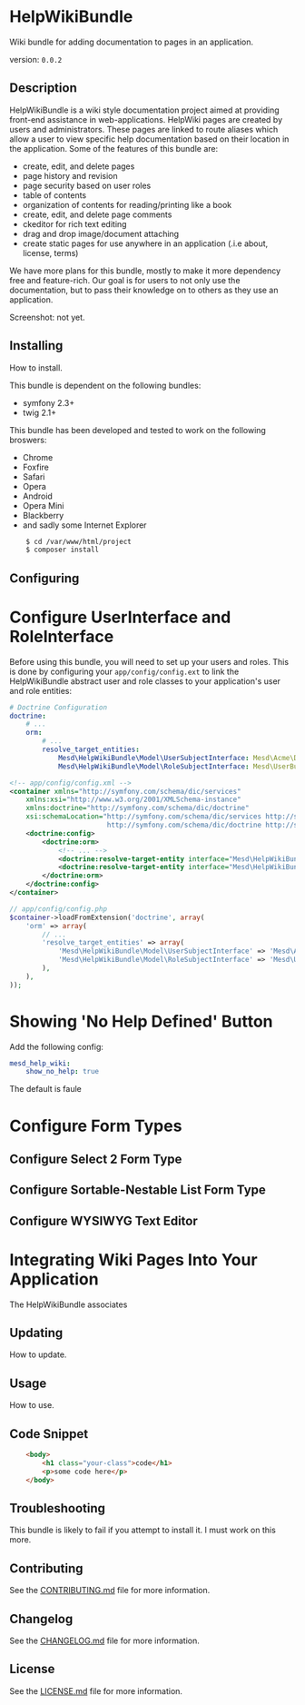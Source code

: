 HelpWikiBundle
==============

Wiki bundle for adding documentation to pages in an application.

version: `0.0.2`

Description
-----------

HelpWikiBundle is a wiki style documentation project aimed at providing
front-end assistance in web-applications. HelpWiki pages are created by
users and administrators. These pages are linked to route aliases which
allow a user to view specific help documentation based on their location
in the application. Some of the features of this bundle are:

  + create, edit, and delete pages
  + page history and revision
  + page security based on user roles
  + table of contents
  + organization of contents for reading/printing like a book
  + create, edit, and delete page comments
  + ckeditor for rich text editing
  + drag and drop image/document attaching
  + create static pages for use anywhere in an application (.i.e about, license, terms)

We have more plans for this bundle, mostly to make it more dependency free
and feature-rich. Our goal is for users to not only use the documentation,
but to pass their knowledge on to others as they use an application.

Screenshot: not yet.

Installing
----------

How to install.

This bundle is dependent on the following bundles:

  + symfony 2.3+
  + twig 2.1+

This bundle has been developed and tested to work on the following broswers:

  + Chrome
  + Foxfire
  + Safari
  + Opera
  + Android
  + Opera Mini
  + Blackberry
  + and sadly some Internet Explorer

```bash
    $ cd /var/www/html/project
    $ composer install
```

Configuring
-----------

# Configure UserInterface and RoleInterface

Before using this bundle, you will need to set up your users and roles.
This is done by configuring your `app/config/config.ext` to link the
HelpWikiBundle abstract user and role classes to your application's
user and role entities:

```yaml
# Doctrine Configuration
doctrine:
    # ...
    orm:
        # ...
        resolve_target_entities:
            Mesd\HelpWikiBundle\Model\UserSubjectInterface: Mesd\Acme\DemoBundle\Entity\AppUser
            Mesd\HelpWikiBundle\Model\RoleSubjectInterface: Mesd\UserBundle\Entity\AuthRole
```

```xml
<!-- app/config/config.xml -->
<container xmlns="http://symfony.com/schema/dic/services"
    xmlns:xsi="http://www.w3.org/2001/XMLSchema-instance"
    xmlns:doctrine="http://symfony.com/schema/dic/doctrine"
    xsi:schemaLocation="http://symfony.com/schema/dic/services http://symfony.com/schema/dic/services/services-1.0.xsd
                        http://symfony.com/schema/dic/doctrine http://symfony.com/schema/dic/doctrine/doctrine-1.0.xsd">
    <doctrine:config>
        <doctrine:orm>
            <!-- ... -->
            <doctrine:resolve-target-entity interface="Mesd\HelpWikiBundle\Model\UserSubjectInterface">Mesd\Acme\DemoBundle\Entity\AppUser</resolve-target-entity>
            <doctrine:resolve-target-entity interface="Mesd\HelpWikiBundle\Model\RoleSubjectInterface">Mesd\UserBundle\Entity\AuthRole</resolve-target-entity>
        </doctrine:orm>
    </doctrine:config>
</container>
```

```php
// app/config/config.php
$container->loadFromExtension('doctrine', array(
    'orm' => array(
        // ...
        'resolve_target_entities' => array(
            'Mesd\HelpWikiBundle\Model\UserSubjectInterface' => 'Mesd\Acme\DemoBundle\Entity\AppUser',
            'Mesd\HelpWikiBundle\Model\RoleSubjectInterface' => 'Mesd\UserBundle\Entity\AuthRole',
        ),
    ),
));
```

# Showing 'No Help Defined' Button

Add the following config:

```yaml
mesd_help_wiki:
    show_no_help: true
```

The default is faule

# Configure Form Types

## Configure Select 2 Form Type

## Configure Sortable-Nestable List Form Type

## Configure WYSIWYG Text Editor

# Integrating Wiki Pages Into Your Application

The HelpWikiBundle associates

Updating
--------

How to update.

Usage
-----

How to use.


Code Snippet
------------

```html
    <body>
        <h1 class="your-class">code</h1>
        <p>some code here</p>
    </body>
```

Troubleshooting
---------------

This bundle is likely to fail if you attempt to install it.
I must work on this more.


Contributing
------------

See the [CONTRIBUTING.md](CONTRIBUTING.md) file for more information.

Changelog
---------

See the [CHANGELOG.md](CHANGELOG.md) file for more information.

License
-------

See the [LICENSE.md](LICENSE.md) file for more information.